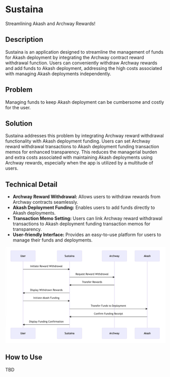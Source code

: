 # Sustaina

Streamlining Akash and Archway Rewards!

## Description

Sustaina is an application designed to streamline the management of funds for Akash deployment by integrating the Archway contract reward withdrawal function. Users can conveniently withdraw Archway rewards and add funds to Akash deployment, addressing the high costs associated with managing Akash deployments independently.

## Problem

Managing funds to keep Akash deployment can be cumbersome and costly for the user.

## Solution

Sustaina addresses this problem by integrating Archway reward withdrawal functionality with Akash deployment funding. Users can set Archway reward withdrawal transactions to Akash deployment funding transaction memos for enhanced transparency. This reduces the managerial burden and extra costs associated with maintaining Akash deployments using Archway rewards, especially when the app is utilized by a multitude of users.

## Technical Detail

- **Archway Reward Withdrawal:** Allows users to withdraw rewards from Archway contracts seamlessly.
- **Akash Deployment Funding:** Enables users to add funds directly to Akash deployments.
- **Transaction Memo Setting:** Users can link Archway reward withdrawal transactions to Akash deployment funding transaction memos for transparency.
- **User-friendly Interface:** Provides an easy-to-use platform for users to manage their funds and deployments.

![diagram](./docs/diagram.png)

## How to Use

TBD
